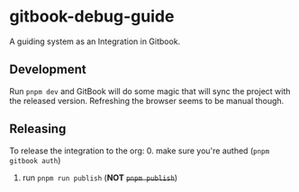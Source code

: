 # gitbook-debug-guide
A guiding system as an Integration in Gitbook.


## Development

Run `pnpm dev` and GitBook will do some magic that will sync the project with the released version.
Refreshing the browser seems to be manual though.

## Releasing

To release the integration to the org:
0. make sure you're authed (`pnpm gitbook auth`)
1. run `pnpm run publish` (**NOT** ~~`pnpm publish`~~)
